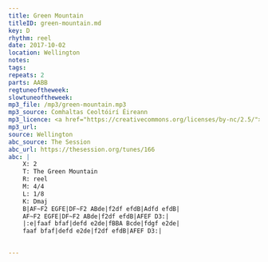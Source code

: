 ```yaml
---
title: Green Mountain
titleID: green-mountain.md
key: D
rhythm: reel
date: 2017-10-02
location: Wellington 
notes:
tags: 
repeats: 2 
parts: AABB 
regtuneoftheweek:
slowtuneoftheweek:
mp3_file: /mp3/green-mountain.mp3
mp3_source: Comhaltas Ceoltóirí Éireann
mp3_licence: <a href="https://creativecommons.org/licenses/by-nc/2.5/">CC-BY-NC-2.5</a>
mp3_url: 
source: Wellington
abc_source: The Session
abc_url: https://thesession.org/tunes/166
abc: |
    X: 2
    T: The Green Mountain
    R: reel
    M: 4/4
    L: 1/8
    K: Dmaj
    B|AF~F2 EGFE|DF~F2 ABde|f2df efdB|Adfd efdB|
    AF~F2 EGFE|DF~F2 ABde|f2df efdB|AFEF D3:|
    |:e|faaf bfaf|defd e2de|fBBA Bcde|fdgf e2de|
    faaf bfaf|defd e2de|f2df efdB|AFEF D3:|
    

---
```

